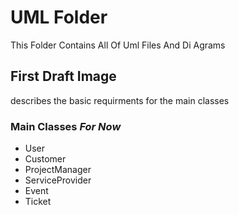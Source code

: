 # UML Folder
<div style="text-transform:capitalize">
    this Folder Contains all of uml Files and Di
    agrams
</div>

## First Draft Image
describes the basic requirments for the main classes

### Main Classes *For Now*
* User
* Customer
* ProjectManager
* ServiceProvider
* Event
* Ticket
